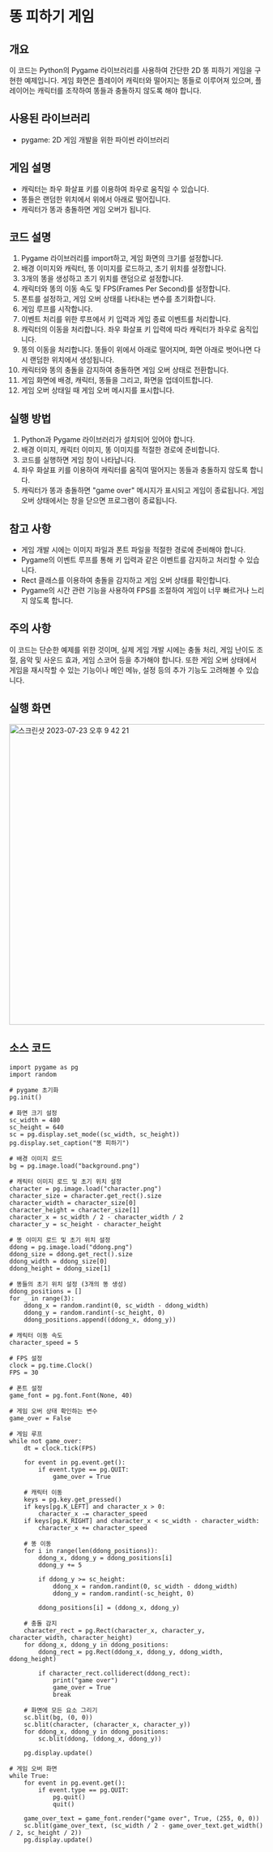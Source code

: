 # 똥 피하기 게임

## 개요
이 코드는 Python의 Pygame 라이브러리를 사용하여 간단한 2D 똥 피하기 게임을 구현한 예제입니다. 게임 화면은 플레이어 캐릭터와 떨어지는 똥들로 이루어져 있으며, 플레이어는 캐릭터를 조작하여 똥들과 충돌하지 않도록 해야 합니다.

## 사용된 라이브러리
- pygame: 2D 게임 개발을 위한 파이썬 라이브러리

## 게임 설명
- 캐릭터는 좌우 화살표 키를 이용하여 좌우로 움직일 수 있습니다.
- 똥들은 랜덤한 위치에서 위에서 아래로 떨어집니다.
- 캐릭터가 똥과 충돌하면 게임 오버가 됩니다.

## 코드 설명
1. Pygame 라이브러리를 import하고, 게임 화면의 크기를 설정합니다.
2. 배경 이미지와 캐릭터, 똥 이미지를 로드하고, 초기 위치를 설정합니다.
3. 3개의 똥을 생성하고 초기 위치를 랜덤으로 설정합니다.
4. 캐릭터와 똥의 이동 속도 및 FPS(Frames Per Second)를 설정합니다.
5. 폰트를 설정하고, 게임 오버 상태를 나타내는 변수를 초기화합니다.
6. 게임 루프를 시작합니다.
7. 이벤트 처리를 위한 루프에서 키 입력과 게임 종료 이벤트를 처리합니다.
8. 캐릭터의 이동을 처리합니다. 좌우 화살표 키 입력에 따라 캐릭터가 좌우로 움직입니다.
9. 똥의 이동을 처리합니다. 똥들이 위에서 아래로 떨어지며, 화면 아래로 벗어나면 다시 랜덤한 위치에서 생성됩니다.
10. 캐릭터와 똥의 충돌을 감지하여 충돌하면 게임 오버 상태로 전환합니다.
11. 게임 화면에 배경, 캐릭터, 똥들을 그리고, 화면을 업데이트합니다.
12. 게임 오버 상태일 때 게임 오버 메시지를 표시합니다.

## 실행 방법
1. Python과 Pygame 라이브러리가 설치되어 있어야 합니다.
2. 배경 이미지, 캐릭터 이미지, 똥 이미지를 적절한 경로에 준비합니다.
3. 코드를 실행하면 게임 창이 나타납니다.
4. 좌우 화살표 키를 이용하여 캐릭터를 움직여 떨어지는 똥들과 충돌하지 않도록 합니다.
5. 캐릭터가 똥과 충돌하면 "game over" 메시지가 표시되고 게임이 종료됩니다. 게임 오버 상태에서는 창을 닫으면 프로그램이 종료됩니다.

## 참고 사항
- 게임 개발 시에는 이미지 파일과 폰트 파일을 적절한 경로에 준비해야 합니다.
- Pygame의 이벤트 루프를 통해 키 입력과 같은 이벤트를 감지하고 처리할 수 있습니다.
- Rect 클래스를 이용하여 충돌을 감지하고 게임 오버 상태를 확인합니다.
- Pygame의 시간 관련 기능을 사용하여 FPS를 조절하여 게임이 너무 빠르거나 느리지 않도록 합니다.

## 주의 사항
이 코드는 단순한 예제를 위한 것이며, 실제 게임 개발 시에는 충돌 처리, 게임 난이도 조절, 음악 및 사운드 효과, 게임 스코어 등을 추가해야 합니다. 또한 게임 오버 상태에서 게임을 재시작할 수 있는 기능이나 메인 메뉴, 설정 등의 추가 기능도 고려해볼 수 있습니다.

## 실행 화면
<img width="592" alt="스크린샷 2023-07-23 오후 9 42 21" src="https://github.com/DH0407/DH0407.github.io/assets/66897154/ebfe5096-b558-46e1-8d33-7cc1feb38caa">


## 소스 코드
```
import pygame as pg
import random

# pygame 초기화
pg.init()

# 화면 크기 설정
sc_width = 480
sc_height = 640
sc = pg.display.set_mode((sc_width, sc_height))
pg.display.set_caption("똥 피하기")

# 배경 이미지 로드
bg = pg.image.load("background.png")

# 캐릭터 이미지 로드 및 초기 위치 설정
character = pg.image.load("character.png")
character_size = character.get_rect().size
character_width = character_size[0]
character_height = character_size[1]
character_x = sc_width / 2 - character_width / 2
character_y = sc_height - character_height

# 똥 이미지 로드 및 초기 위치 설정
ddong = pg.image.load("ddong.png")
ddong_size = ddong.get_rect().size
ddong_width = ddong_size[0]
ddong_height = ddong_size[1]

# 똥들의 초기 위치 설정 (3개의 똥 생성)
ddong_positions = []
for _ in range(3):
    ddong_x = random.randint(0, sc_width - ddong_width)
    ddong_y = random.randint(-sc_height, 0)
    ddong_positions.append((ddong_x, ddong_y))

# 캐릭터 이동 속도
character_speed = 5

# FPS 설정
clock = pg.time.Clock()
FPS = 30

# 폰트 설정
game_font = pg.font.Font(None, 40)

# 게임 오버 상태 확인하는 변수
game_over = False

# 게임 루프
while not game_over:
    dt = clock.tick(FPS)

    for event in pg.event.get():
        if event.type == pg.QUIT:
            game_over = True

    # 캐릭터 이동
    keys = pg.key.get_pressed()
    if keys[pg.K_LEFT] and character_x > 0:
        character_x -= character_speed
    if keys[pg.K_RIGHT] and character_x < sc_width - character_width:
        character_x += character_speed

    # 똥 이동
    for i in range(len(ddong_positions)):
        ddong_x, ddong_y = ddong_positions[i]
        ddong_y += 5

        if ddong_y >= sc_height:
            ddong_x = random.randint(0, sc_width - ddong_width)
            ddong_y = random.randint(-sc_height, 0)

        ddong_positions[i] = (ddong_x, ddong_y)

    # 충돌 감지
    character_rect = pg.Rect(character_x, character_y, character_width, character_height)
    for ddong_x, ddong_y in ddong_positions:
        ddong_rect = pg.Rect(ddong_x, ddong_y, ddong_width, ddong_height)

        if character_rect.colliderect(ddong_rect):
            print("game over")
            game_over = True
            break

    # 화면에 모든 요소 그리기
    sc.blit(bg, (0, 0))
    sc.blit(character, (character_x, character_y))
    for ddong_x, ddong_y in ddong_positions:
        sc.blit(ddong, (ddong_x, ddong_y))

    pg.display.update()

# 게임 오버 화면
while True:
    for event in pg.event.get():
        if event.type == pg.QUIT:
            pg.quit()
            quit()

    game_over_text = game_font.render("game over", True, (255, 0, 0))
    sc.blit(game_over_text, (sc_width / 2 - game_over_text.get_width() / 2, sc_height / 2))
    pg.display.update()
    
    
```